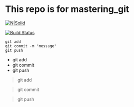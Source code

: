 # This repo is for mastering_git

[![N|Solid](https://cldup.com/dTxpPi9lDf.thumb.png)](https://nodesource.com/products/nsolid)

[![Build Status](https://travis-ci.org/joemccann/dillinger.svg?branch=master)](https://travis-ci.org/joemccann/dillinger)

```
git add
git commit -m "message"
git push

```

* git add
* git commit
* git push

> git add

> git commit

> git push